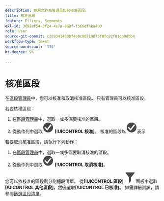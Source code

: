 ```yaml
---
description: 瞭解您作為管理員如何核准區段。
title: 核准區段
feature: Filters, Segments
exl-id: 3892ef54-3f24-4c7a-868f-f566efaea400
role: User
source-git-commit: c209341400bf4e0c00719075f0fc82f81ca9dbb4
workflow-type: tm+mt
source-wordcount: '115'
ht-degree: 9%

---
```


# 核准區段

在[區段管理員](seg-manage.md)中，您可以核准和取消核准區段。 只有管理員可以核准區段。

若要核准區段：

1. 在[區段管理員](seg-manage.md)中，選取一或多個要核准的區段。
1. 從動作列中選取![核取記號圓圈](/help/assets/icons/CheckmarkCircle.svg) **[!UICONTROL 核准]**。 核准的區段以![CheckmarkCircle](/help/assets/icons/CheckmarkCircle.svg)表示

若要取消核准區段，請執行下列動作：

1. 在[區段管理員](seg-manage.md)中，選取一或多個要取消核准的區段。
1. 從動作列中選取![核取記號圓形](/help/assets/icons/CheckmarkCircle.svg) **[!UICONTROL 取消核准]**。


您可以依核准的區段劃分割槽段清單。 從&#x200B;**[!UICONTROL 區段]** ![區段](/help/assets/icons/Filter.svg)面板中選取&#x200B;**[!UICONTROL 其他區段]**，然後選取&#x200B;**[!UICONTROL 已核准]**。 如需詳細資訊，請參閱[篩選區段清單](/help/components/segments/seg-filter.md)。
